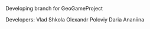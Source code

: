 Developing branch for GeoGameProject 

Developers: Vlad Shkola
			Olexandr Poloviy
			Daria Ananiina